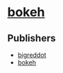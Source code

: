 # [bokeh](https://pypi.org/project/bokeh)



## Publishers
- [bigreddot](https://pypi.org/user/bigreddot)
- [bokeh](https://pypi.org/user/bokeh)

